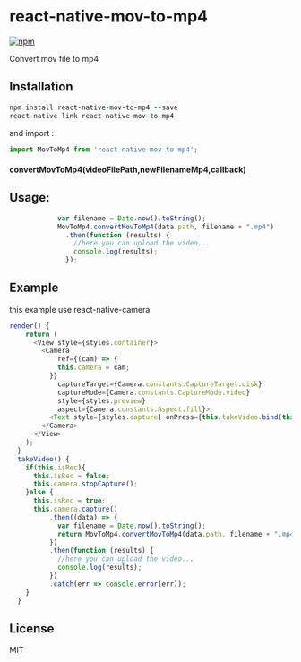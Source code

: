 # react-native-mov-to-mp4

[![npm](https://img.shields.io/badge/npm%20package-0.0.7-brightgreen.svg)](https://www.npmjs.com/package/react-native-mov-to-mp4)

Convert mov file to mp4

## Installation
```ruby
npm install react-native-mov-to-mp4 --save
react-native link react-native-mov-to-mp4
```

and import :
```javascript
import MovToMp4 from 'react-native-mov-to-mp4';
```

#### convertMovToMp4(videoFilePath,newFilenameMp4,callback)

## Usage:
```javascript
            var filename = Date.now().toString();
            MovToMp4.convertMovToMp4(data.path, filename + ".mp4")
              .then(function (results) {
                //here you can upload the video...
                console.log(results);
              });

  ```
## Example
this example use react-native-camera
```javascript
render() {
    return (
      <View style={styles.container}>
        <Camera
            ref={(cam) => {
            this.camera = cam;
          }}
            captureTarget={Camera.constants.CaptureTarget.disk}
            captureMode={Camera.constants.CaptureMode.video}
            style={styles.preview}
            aspect={Camera.constants.Aspect.fill}>
          <Text style={styles.capture} onPress={this.takeVideo.bind(this)}>[CAPTURE]</Text>
        </Camera>
      </View>
    );
  }
  takeVideo() {
    if(this.isRec){
      this.isRec = false;
      this.camera.stopCapture();
    }else {
      this.isRec = true;
      this.camera.capture()
          .then((data) => {
            var filename = Date.now().toString();
            return MovToMp4.convertMovToMp4(data.path, filename + ".mp4");
          })
          .then(function (results) {
            //here you can upload the video...
            console.log(results);
          })
          .catch(err => console.error(err));
    }
  }
  ```

## License

MIT

